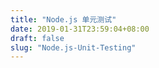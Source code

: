 ```yaml
---
title: "Node.js 单元测试"
date: 2019-01-31T23:59:04+08:00
draft: false
slug: "Node.js-Unit-Testing"
---
```

